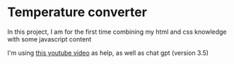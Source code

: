 # Temperature converter

In this project, I am for the first time combining my html and css knowledge with some javascript content

I'm using <a href="https://www.youtube.com/watch?v=FazgJVnrVuI" target="_blank()">this youtube video</a> as help, as well as chat gpt (version 3.5)
